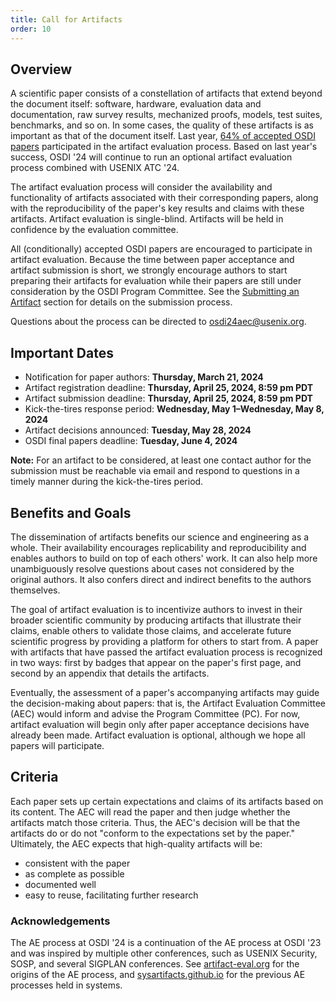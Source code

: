 ```yaml
---
title: Call for Artifacts
order: 10
---
```


## Overview
A scientific paper consists of a constellation of artifacts that extend beyond the document itself: software, hardware, evaluation data and documentation, raw survey results, mechanized proofs, models, test suites, benchmarks, and so on. 
In some cases, the quality of these artifacts is as important as that of the document itself. 
Last year, [64% of accepted OSDI papers](https://sysartifacts.github.io/osdi2024/results) participated in the artifact evaluation process. 
Based on last year's success, OSDI '24 will continue to run an optional artifact evaluation process combined with USENIX ATC '24.

The artifact evaluation process will consider the availability and functionality of artifacts associated with their corresponding papers, along with the reproducibility of the paper's key results and claims with these artifacts.
Artifact evaluation is single-blind. Artifacts will be held in confidence by the evaluation committee.

All (conditionally) accepted OSDI papers are encouraged to participate in artifact evaluation.
Because the time between paper acceptance and artifact submission is short, we strongly encourage authors to start preparing their artifacts for evaluation while their papers are still under consideration by the OSDI Program Committee.
See the [Submitting an Artifact](https://www.usenix.org/conference/osdi24/call-for-artifacts#submitting) section for details on the submission process.

Questions about the process can be directed to [osdi24aec@usenix.org](mailto:osdi24aec@usenix.org).

## Important Dates
- Notification for paper authors: **Thursday, March 21, 2024**
- Artifact registration deadline: **Thursday, April 25, 2024, 8:59 pm PDT**
- Artifact submission deadline: **Thursday, April 25, 2024, 8:59 pm PDT**
- Kick-the-tires response period: **Wednesday, May 1–Wednesday, May 8, 2024**
- Artifact decisions announced: **Tuesday, May 28, 2024**
- OSDI final papers deadline: **Tuesday, June 4, 2024**

**Note:** For an artifact to be considered, at least one contact author for the submission must be reachable via email and respond to questions in a timely manner during the kick-the-tires period.

## Benefits and Goals
The dissemination of artifacts benefits our science and engineering as a whole.
Their availability encourages replicability and reproducibility and enables authors to build on top of each others' work.
It can also help more unambiguously resolve questions about cases not considered by the original authors. It also confers direct and indirect benefits to the authors themselves.

The goal of artifact evaluation is to incentivize authors to invest in their broader scientific community by producing artifacts that illustrate their claims, enable others to validate those claims, and accelerate future scientific progress by providing a platform for others to start from.
A paper with artifacts that have passed the artifact evaluation process is recognized in two ways: first by badges that appear on the paper's first page, and second by an appendix that details the artifacts.

Eventually, the assessment of a paper's accompanying artifacts may guide the decision-making about papers: that is, the Artifact Evaluation Committee (AEC) would inform and advise the Program Committee (PC).
For now, artifact evaluation will begin only after paper acceptance decisions have already been made. Artifact evaluation is optional, although we hope all papers will participate.

## Criteria
Each paper sets up certain expectations and claims of its artifacts based on its content.
The AEC will read the paper and then judge whether the artifacts match those criteria.
Thus, the AEC's decision will be that the artifacts do or do not "conform to the expectations set by the paper."
Ultimately, the AEC expects that high-quality artifacts will be:

- consistent with the paper
- as complete as possible
- documented well
- easy to reuse, facilitating further research

### Acknowledgements

The AE process at OSDI '24 is a continuation of the AE process at OSDI '23 and was inspired by multiple other conferences, such as USENIX Security, SOSP, and several SIGPLAN conferences. See [artifact-eval.org](https://artifact-eval.org/) for the origins of the AE process, and [sysartifacts.github.io](https://sysartifacts.github.io/) for the previous AE processes held in systems.
